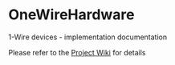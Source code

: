 # OneWireHardware
1-Wire devices - implementation documentation

Please refer to the [Project Wiki](../../wiki/home) for details
